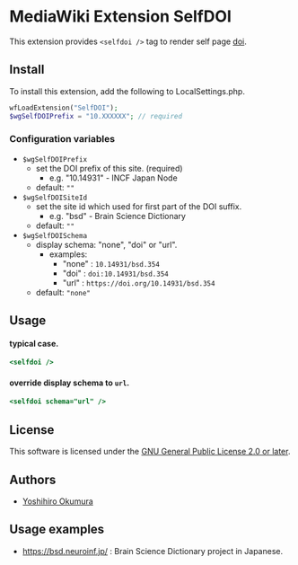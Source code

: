 # MediaWiki Extension SelfDOI

This extension provides `<selfdoi />` tag to render self page [doi](https://www.doi.org/).

## Install

To install this extension, add the following to LocalSettings.php.

```PHP
wfLoadExtension("SelfDOI");
$wgSelfDOIPrefix = "10.XXXXXX"; // required
```

### Configuration variables

- `$wgSelfDOIPrefix`
  - set the DOI prefix of this site. (required)
    - e.g. "10.14931" - INCF Japan Node
  - default: `""`
- `$wgSelfDOISiteId`
  - set the site id which used for first part of the DOI suffix.
    - e.g. "bsd" - Brain Science Dictionary
  - default: `""`
- `$wgSelfDOISchema`
  - display schema: "none", "doi" or "url".
    - examples:
      - "none" : `10.14931/bsd.354`
      - "doi" : `doi:10.14931/bsd.354`
      - "url" : `https://doi.org/10.14931/bsd.354`
  - default: `"none"`

## Usage

#### typical case.

```MediaWiki
<selfdoi />
```

#### override display schema to `url`.

```MediaWiki
<selfdoi schema="url" />
```

## License

This software is licensed under the [GNU General Public License 2.0 or later](COPYING).

## Authors

- [Yoshihiro Okumura](https://github.com/orrisroot)

## Usage examples

- https://bsd.neuroinf.jp/ : Brain Science Dictionary project in Japanese.
